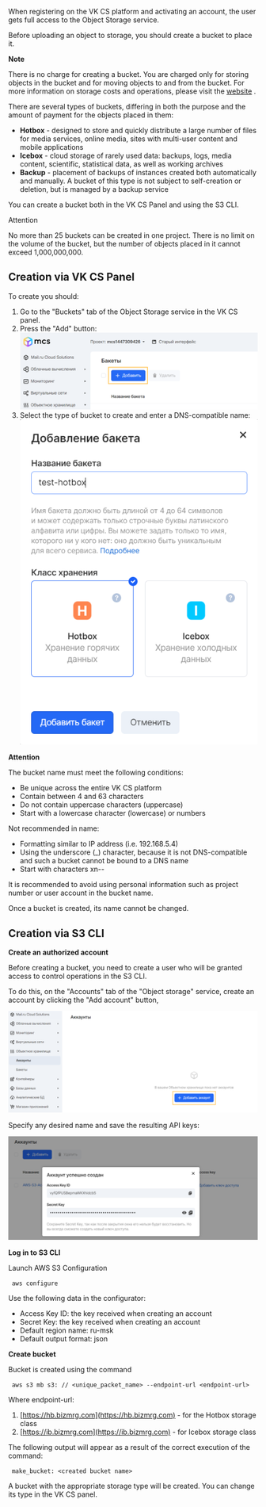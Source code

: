 When registering on the VK CS platform and activating an account, the user gets full access to the Object Storage service.

Before uploading an object to storage, you should create a bucket to place it.

**Note**

There is no charge for creating a bucket. You are charged only for storing objects in the bucket and for moving objects to and from the bucket. For more information on storage costs and operations, please visit the [website](https://mcs.mail.ru/pricing/) .

There are several types of buckets, differing in both the purpose and the amount of payment for the objects placed in them:

- **Hotbox** - designed to store and quickly distribute a large number of files for media services, online media, sites with multi-user content and mobile applications
- **Icebox** - cloud storage of rarely used data: backups, logs, media content, scientific, statistical data, as well as working archives
- **Backup** - placement of backups of instances created both automatically and manually. A bucket of this type is not subject to self-creation or deletion, but is managed by a backup service

You can create a bucket both in the VK CS Panel and using the S3 CLI.

Attention

No more than 25 buckets can be created in one project. There is no limit on the volume of the bucket, but the number of objects placed in it cannot exceed 1,000,000,000.

## Creation via VK CS Panel

To create you should:

1.  Go to the "Buckets" tab of the Object Storage service in the VK CS panel.
2.  Press the "Add" button:![](./assets/1597785606110-1597785606110.png)
3.  Select the type of bucket to create and enter a DNS-compatible name:![](./assets/1597785695425-1597785695425.png)

**Attention**

The bucket name must meet the following conditions:

- Be unique across the entire VK CS platform
- Contain between 4 and 63 characters
- Do not contain uppercase characters (uppercase)
- Start with a lowercase character (lowercase) or numbers

Not recommended in name:

- Formatting similar to IP address (i.e. 192.168.5.4)
- Using the underscore (\_) character, because it is not DNS-compatible and such a bucket cannot be bound to a DNS name
- Start with characters xn--

It is recommended to avoid using personal information such as project number or user account in the bucket name.

Once a bucket is created, its name cannot be changed.

## Creation via S3 CLI

**Create an authorized account**

Before creating a bucket, you need to create a user who will be granted access to control operations in the S3 CLI.

To do this, on the "Accounts" tab of the "Object storage" service, create an account by clicking the "Add account" button,

![](./assets/1597788015821-1597788015821.png)

Specify any desired name and save the resulting API keys:

![](./assets/1597788080735-1597788080735.png)

**Log in to S3 CLI**

Launch AWS S3 Configuration

```
 aws configure
```

Use the following data in the configurator:

- Access Key ID: the key received when creating an account
- Secret Key: the key received when creating an account
- Default region name: ru-msk
- Default output format: json

**Create bucket**

Bucket is created using the command

```
 aws s3 mb s3: // <unique_packet_name> --endpoint-url <endpoint-url>
```

Where endpoint-url:

1.  [https://hb.bizmrg.com](https://hb.bizmrg.com) - for the Hotbox storage class
2.  [https://ib.bizmrg.com](https://ib.bizmrg.com) - for Icebox storage class

The following output will appear as a result of the correct execution of the command:

```
 make_bucket: <created bucket name>
```

A bucket with the appropriate storage type will be created. You can change its type in the VK CS panel.
